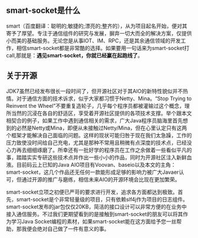 ## smart-socket是什么
smart（百度翻译：聪明的;敏捷的;漂亮的;整齐的），从为项目起名开始，便对其寄予了厚望。专注于通信组件的研究与发展，摒弃一切大而全的解决方案，仅提供小而美的基础服务。无论您是从事IOT、IM、RPC，还是其余通信领域的开发工作，相信smart-socket都是非常酷的选择。如果要用一句话来为smart-socket打call,那就是：**遇见smart-socket，你就已经赢在起跑线了**。

## 关于开源
JDK7虽然已经发布很长一段时间了，但开源社区对于其AIO的新特性貌似并不热情。对于通信方面的技术诉求，似乎大家都习惯于Netty、Mina。“Stop Trying to Reinvent the Wheel”不要重复造轮子，几乎每个程序员都被灌输过这个概念，理所当然的沉浸在各自的舒适区，享受着开源社区提供的各项技术支撑。举个跟本文相契合的例子，如果工作中遇到通信相关的需求，广大Java程序员脑海里首先想到的必然是Netty或Mina，即便从未接触过Netty/Mina，但在心里认定只有这两个框架才能解决自己面临的问题。这样的现状可能归咎于现在我们太急躁，工作的压力致使没时间给自己充电，尤其是那种不常用且稍微有点深度的技术点，已经没心力再去细细琢磨了。所幸还有一批好学的程序员在工作之余做着一些看似平凡的事，踏踏实实专研这些技术点并作出一些小小的作品，同时为开源社区注入新鲜血液。目前码云上已知的Java AIO项目有Voovan、baseio以及本文的主角：smart-socket，这几个作品还无任何一款能形成足够的影响力被广大Javaer认可，但通过开源的推广与磨练，相信未来AIO的开源环境会比现在更加繁荣。

smart-socket立项之初便已严苛的要求进行开发，追求各方面都达到极致。首先，smart-socket是个非常轻量级的项目，只有依赖slf4j作为项目的日志组件。smart-socket发布的jar包仅仅20KB，简洁的接口设计可以非常方便的在业务中接入通信服务。不过我们更期望看到的是接触到smart-socket的朋友可以将其作为学习Java Socket编程的素材，如果smart-socket能在这方面给予您一丝帮助，那我便会绝对自己做了一件有意义的事。
